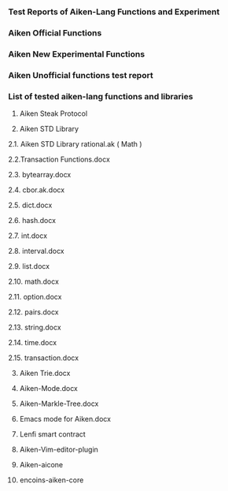 ### Test Reports of Aiken-Lang Functions and Experiment

### Aiken Official Functions
### Aiken New Experimental Functions
### Aiken Unofficial functions test report


### List of tested aiken-lang functions and libraries


1. Aiken Steak Protocol

2. Aiken STD Library

2.1. Aiken STD Library rational.ak ( Math )

2.2.Transaction Functions.docx

2.3. bytearray.docx

2.4. cbor.ak.docx

2.5. dict.docx

2.6. hash.docx

2.7. int.docx

2.8. interval.docx

2.9. list.docx

2.10. math.docx

2.11. option.docx

2.12. pairs.docx

2.13. string.docx

2.14. time.docx

2.15. transaction.docx


3. Aiken Trie.docx

4. Aiken-Mode.docx

5. Aiken-Markle-Tree.docx

6. Emacs mode for Aiken.docx
7. Lenfi smart contract
8. Aiken-Vim-editor-plugin
9. Aiken-aicone
10. encoins-aiken-core
